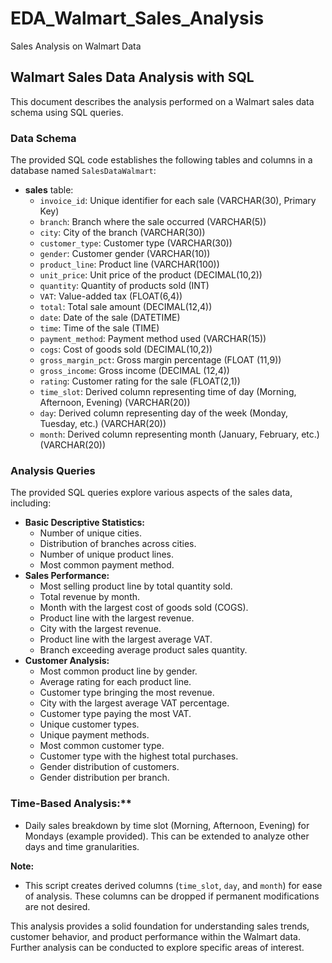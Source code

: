 # EDA_Walmart_Sales_Analysis
 Sales Analysis on Walmart Data

## Walmart Sales Data Analysis with SQL

This document describes the analysis performed on a Walmart sales data schema using SQL queries.

### Data Schema

The provided SQL code establishes the following tables and columns in a database named `SalesDataWalmart`:

* **sales** table:
    * `invoice_id`: Unique identifier for each sale (VARCHAR(30), Primary Key)
    * `branch`: Branch where the sale occurred (VARCHAR(5))
    * `city`: City of the branch (VARCHAR(30))
    * `customer_type`: Customer type (VARCHAR(30))
    * `gender`: Customer gender (VARCHAR(10))
    * `product_line`: Product line (VARCHAR(100))
    * `unit_price`: Unit price of the product (DECIMAL(10,2))
    * `quantity`: Quantity of products sold (INT)
    * `VAT`: Value-added tax (FLOAT(6,4))
    * `total`: Total sale amount (DECIMAL(12,4))
    * `date`: Date of the sale (DATETIME)
    * `time`: Time of the sale (TIME)
    * `payment_method`: Payment method used (VARCHAR(15))
    * `cogs`: Cost of goods sold (DECIMAL(10,2))
    * `gross_margin_pct`: Gross margin percentage (FLOAT (11,9))
    * `gross_income`: Gross income (DECIMAL (12,4))
    * `rating`: Customer rating for the sale (FLOAT(2,1))
    * `time_slot`: Derived column representing time of day (Morning, Afternoon, Evening) (VARCHAR(20))
    * `day`: Derived column representing day of the week (Monday, Tuesday, etc.) (VARCHAR(20))
    * `month`: Derived column representing month (January, February, etc.) (VARCHAR(20))

### Analysis Queries

The provided SQL queries explore various aspects of the sales data, including:

* **Basic Descriptive Statistics:**
    * Number of unique cities.
    * Distribution of branches across cities.
    * Number of unique product lines.
    * Most common payment method.
* **Sales Performance:**
    * Most selling product line by total quantity sold.
    * Total revenue by month.
    * Month with the largest cost of goods sold (COGS).
    * Product line with the largest revenue.
    * City with the largest revenue.
    * Product line with the largest average VAT.
    * Branch exceeding average product sales quantity.
* **Customer Analysis:**
    * Most common product line by gender.
    * Average rating for each product line.
    * Customer type bringing the most revenue.
    * City with the largest average VAT percentage.
    * Customer type paying the most VAT.
    * Unique customer types.
    * Unique payment methods.
    * Most common customer type.
    * Customer type with the highest total purchases.
    * Gender distribution of customers.
    * Gender distribution per branch.

### Time-Based Analysis:**

* Daily sales breakdown by time slot (Morning, Afternoon, Evening) for Mondays (example provided). This can be extended to analyze other days and time granularities.

**Note:**

* This script creates derived columns (`time_slot`, `day`, and `month`) for ease of analysis. These columns can be dropped if permanent modifications are not desired.

This analysis provides a solid foundation for understanding sales trends, customer behavior, and product performance within the Walmart data. Further analysis can be conducted to explore specific areas of interest.

